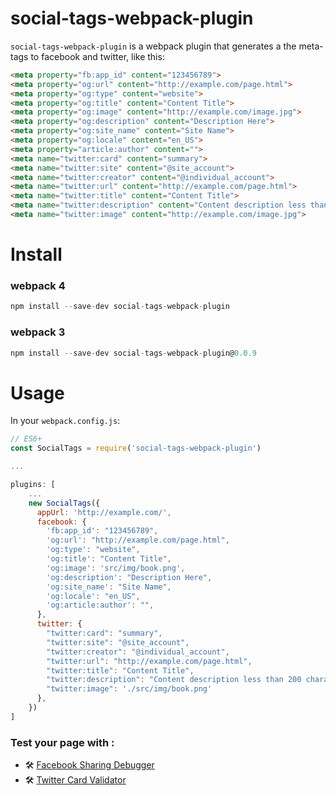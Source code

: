 
# social-tags-webpack-plugin



`social-tags-webpack-plugin` is a webpack plugin that generates a the meta-tags to facebook and twitter, like this:

``` html
<meta property="fb:app_id" content="123456789">
<meta property="og:url" content="http://example.com/page.html">
<meta property="og:type" content="website">
<meta property="og:title" content="Content Title">
<meta property="og:image" content="http://example.com/image.jpg">
<meta property="og:description" content="Description Here">
<meta property="og:site_name" content="Site Name">
<meta property="og:locale" content="en_US">
<meta property="article:author" content="">
<meta name="twitter:card" content="summary">
<meta name="twitter:site" content="@site_account">
<meta name="twitter:creator" content="@individual_account">
<meta name="twitter:url" content="http://example.com/page.html">
<meta name="twitter:title" content="Content Title">
<meta name="twitter:description" content="Content description less than 200 characters">
<meta name="twitter:image" content="http://example.com/image.jpg">
```


# Install
### webpack 4
```javascript
npm install --save-dev social-tags-webpack-plugin
```

### webpack 3
```javascript
npm install --save-dev social-tags-webpack-plugin@0.0.9
```

# Usage
In your `webpack.config.js`:
```javascript
// ES6+
const SocialTags = require('social-tags-webpack-plugin')

...

plugins: [
    ...
    new SocialTags({
      appUrl: 'http://example.com/',
      facebook: {
        'fb:app_id': "123456789",
        'og:url': "http://example.com/page.html",
        'og:type': "website",
        'og:title': "Content Title",
        'og:image': 'src/img/book.png',
        'og:description': "Description Here",
        'og:site_name': "Site Name",
        'og:locale': "en_US",
        'og:article:author': "",
      },
      twitter: {
        "twitter:card": "summary",
        "twitter:site": "@site_account",
        "twitter:creator": "@individual_account",
        "twitter:url": "http://example.com/page.html",
        "twitter:title": "Content Title",
        "twitter:description": "Content description less than 200 characters",
        "twitter:image": './src/img/book.png'
      },
    })
]
```
### Test your page with :
- 🛠 [Facebook Sharing Debugger](https://developers.facebook.com/tools/debug/)
- 🛠 [Twitter Card Validator](https://cards-dev.twitter.com/validator)
